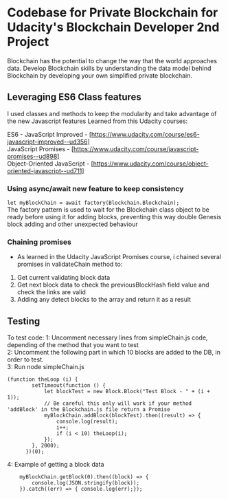 # Codebase for Private Blockchain for Udacity's Blockchain Developer 2nd Project

Blockchain has the potential to change the way that the world approaches data. Develop Blockchain skills by understanding the data model behind Blockchain by developing your own simplified private blockchain.

## Leveraging ES6 Class features

I used classes and methods to keep the modularity and take advantage of the new Javascript features
Learned from this Udacity courses:

ES6 - JavaScript Improved - [https://www.udacity.com/course/es6-javascript-improved--ud356]<br />
JavaScript Promises - [https://www.udacity.com/course/javascript-promises--ud898]<br />
Object-Oriented JavaScript - [https://www.udacity.com/course/object-oriented-javascript--ud711]<br />

### Using async/await new feature to keep consistency

```let myBlockChain = await factory(Blockchain.Blockchain);```<br />
The factory pattern is used to wait for the Blockchain class object to be ready before using it for adding blocks, preventing this way double Genesis block adding and other unexpected behaviour

### Chaining promises

- As learned in the Udacity JavaScript Promises course, i chained several promises in validateChain method to:<br />

1. Get current validating block data
2. Get next block data to check the previousBlockHash field value and check the links are valid
3. Adding any detect blocks to the array and return it as a result

## Testing

To test code:
1: Uncomment necessary lines from simpleChain.js code, depending of the method that you want to test<br />
2: Uncomment the following part in which 10 blocks are added to the DB, in order to test.<br />
3: Run node simpleChain.js<br />
```
(function theLoop (i) {
		setTimeout(function () {
			let blockTest = new Block.Block("Test Block - " + (i + 1));
			// Be careful this only will work if your method 'addBlock' in the Blockchain.js file return a Promise
			myBlockChain.addBlock(blockTest).then((result) => {
				console.log(result);
				i++;
				if (i < 10) theLoop(i);
			});
		}, 2000);
	  })(0);
```
4: Example of getting a block data<br />
```
	myBlockChain.getBlock(0).then((block) => {
		console.log(JSON.stringify(block));
	}).catch((err) => { console.log(err);});
```

